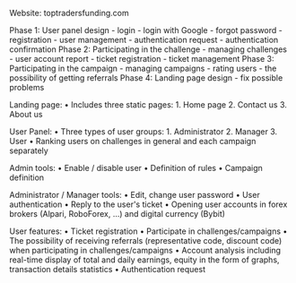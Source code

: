 Website: toptradersfunding.com

Phase 1: User panel design - login - login with Google - forgot password - registration - user management - authentication request - authentication confirmation
Phase 2: Participating in the challenge - managing challenges - user account report - ticket registration - ticket management
Phase 3: Participating in the campaign - managing campaigns - rating users - the possibility of getting referrals
Phase 4: Landing page design - fix possible problems

Landing page:
• Includes three static pages: 1. Home page 2. Contact us 3. About us

User Panel:
• Three types of user groups: 1. Administrator 2. Manager 3. User
• Ranking users on challenges in general and each campaign separately

Admin tools:
• Enable / disable user
• Definition of rules
• Campaign definition

Administrator / Manager tools:
• Edit, change user password
• User authentication
• Reply to the user's ticket
• Opening user accounts in forex brokers (Alpari, RoboForex, …) and digital currency (Bybit)

User features:
• Ticket registration
• Participate in challenges/campaigns
• The possibility of receiving referrals (representative code, discount code) when participating in challenges/campaigns
• Account analysis including real-time display of total and daily earnings, equity in the form of graphs, transaction details statistics
• Authentication request
